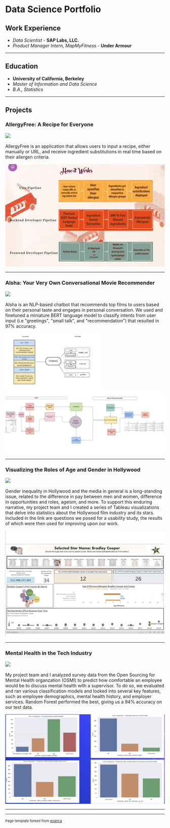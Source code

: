 # Data Science Portfolio

## Work Experience
- _Data Scientist_ - **SAP Labs, LLC.**
- _Product Manager Intern, MapMyFitness_ - **Under Armour**

---

## Education
- **University of California, Berkeley**
 - _Master of Information and Data Science_ 			      		        
 - _B.A., Statistics_ 

---

## Projects

### AllergyFree: A Recipe for Everyone
[![](https://img.shields.io/badge/Wix-View%20on%20Wix-blueviolet?logo=Wix)](https://anushmo.wixsite.com/allergyfree)

AllergyFree is an application that allows users to input a recipe, either manually or URL, and receive ingredient substitutions in real time based on their allergen criteria. 

 <img src="images/Screenshot 2023-06-10 at 6.57.30 PM.png?raw=true"/> 



---
### AIsha: Your Very Own Conversational Movie Recommender

[![](https://img.shields.io/badge/Github-View%20Paper%20on%20Github-blueviolet?logo=Github)](https://github.com/anj1420/portfolio/blob/main/AIsha_Final_Paper_Mohan_Unnithan.pdf)

AIsha is an NLP-based chatbot that recommends top films to users based on their personal taste and engages in personal conversation. We used and finetuned a miniature BERT language model to classify intents from user input (i.e "greetings", "small talk", and "recommendation") that resulted in 97% accuracy. 

<img src="images/aisha project pic.png?raw=true" width='300'/> <img src="images/aisha chatbot pic better.png?raw=true" width='800'/>

---
### Visualizing the Roles of Age and Gender in Hollywood

[![](https://img.shields.io/badge/Observable-View%20on%20Observable-blueviolet?logo=Observable)](https://observablehq.com/@berkeleyvis/film-industry-dashboard-usability-study)

Gender inequality in Hollywood and the media in general is a long-standing issue, related to the difference in pay between men and women, difference in opportunities and roles, ageism, and more. To support this enduring narrative, my project team and I created a series of Tableau visualizations that delve into statistics about the Hollywood film industry and its stars. Included in the link are questions we posed for a usability study, the results of which were then used for improving upon our work.

<img src="images/hollywood dashboard.png?raw=true"/>


---
### Mental Health in the Tech Industry

[![](https://img.shields.io/badge/Github-View%20on%20Github-blueviolet?logo=Github)](https://github.com/anj1420/portfolio/tree/main/Mental%20Health%20in%20Tech)

My project team and I analyzed survey data from the Open Sourcing for Mental Health organzation (OSMI) to predict how comfortable an employee would be to discuss mental health with a supervisor. To do so, we evaluated and ran various classification models and looked into several key features, such as employee demographics, mental health history, and employer services. Random Forest performed the best, giving us a 94% accuracy on our test data.

<img src="images/mental health eda.png?raw=true"/>




---




---
<p style="font-size:11px">Page template forked from <a href="https://github.com/evanca/quick-portfolio">evanca</a></p>
<!-- Remove above link if you don't want to attibute -->
